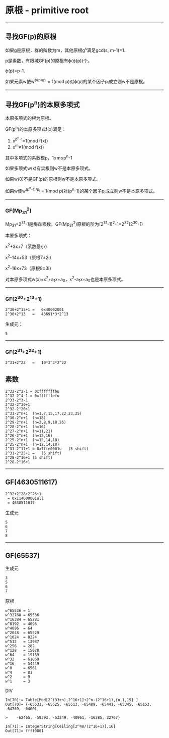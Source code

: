原根 - primitive root
======================

**********************

## 寻找GF(p)的原根

如果g是原根，群的阶数为m，其他原根g<sup>s</sup>满足gcd(s, m-1)=1.

p是素数，有限域GF(p)的原根有ϕ(ϕ(p))个。

ϕ(p)=p-1.

如果元素w使w<sup>ϕ(p)/p<sub>i</sub></sup> = 1(mod p)对ϕ(p)的某个因子p<sub>i</sub>成立则w不是原根。

**********************

## 寻找GF(p<sup>n</sup>)的本原多项式

本原多项式的根为原根。

GF(p<sup>n</sup>)的本原多项式f(x)满足：

1. x<sup>p<sup>n</sup>-1</sup>=1(mod f(x))
2. x<sup>m</sup>≠1(mod f(x))

其中多项式的系数模p，1≤m≤p<sup>n</sup>-1

如果多项式w(x)有实根则w不是本原多项式。

如果w(0)不是GF(p)的原根则w不是本原多项式。

如果w使w<sup>(p<sup>n</sup>-1)/p<sub>i</sub></sup> = 1(mod p)对(p<sup>n</sup>-1)的某个因子p<sub>i</sub>成立则w不是本原多项式。

**********************

### GF(Mp<sub>31</sub><sup>2</sup>)

Mp<sub>31</sub>=2<sup>31</sup>-1是梅森素数。GF(Mp<sub>31</sub><sup>2</sup>)原根的阶为(2<sup>31</sup>-1)<sup>2</sup>-1=2<sup>32</sup>(2<sup>30</sup>-1)

本原多项式：

x<sup>2</sup>+3x+7（系数最小）

x<sup>2</sup>-14x+53（原根7±2i）

x<sup>2</sup>-16x+73（原根8±3i）

对本原多项式w(x)=x<sup>2</sup>+a<sub>1</sub>x+a<sub>0</sub>，x<sup>2</sup>-a<sub>1</sub>x+a<sub>0</sub>也是本原多项式。

**********************

### GF(2<sup>30</sup>+2<sup>13</sup>+1)

```
2^30+2^13+1	=	0x40002001
2^30+2^13	=	43691*3*2^13
```

生成元：
```
5
```

**********************

### GF(2<sup>31</sup>+2<sup>22</sup>+1)

```
2^31+2^22	=	19*3^3*2^22
```

## 素数

```
2^32-2^2-1 = 0xfffffffbu
2^32-2^4-1 = 0xffffffefu
2^33-2^3-1
2^32-2^30+1
2^32-2^20+1
2^31-2^n+1	(n=1,7,15,17,22,23,25)
2^30-2^n+1	(n=18)
2^29-2^n+1	(n=2,8,9,18,26)
2^28-2^n+1	(n=16)
2^27-2^n+1	(n=11,21)
2^26-2^n+1	(n=12,16)
2^25-2^n+1	(n=12,14,18)
2^25-2^n+1	(n=12,14,18)
2^31-2^17+1 = 0x7ffe0001u	(5 shift)
2^31-2^25+1 =	(5 shift)
2^28-2^16+1	(5 shift)
2^28-2^16+1
```
********

## GF(4630511617)

```
2^32+2^28+2^26+1
 = 0x114000001ull
 = 4630511617
```
生成元
```
5
6
7
8
```

********

## GF(65537)

生成元
```
3
5
6
7
```
原根
```
w^65536 = 1
w^32768 = 65536
w^16384 = 65281
w^8192  = 4096
w^4096  = 64
w^2048  = 65529
w^1024  = 8224
w^512   = 13987
w^256   = 282
w^128   = 15028
w^64    = 19139
w^32    = 61869
w^16    = 54449
w^8     = 6561
w^4     = 81
w^2     = 9
w^1     = 3
```
DIV
```
In[70]:= Table[Mod[2^(33+n),2^16+1]+2^n-(2^16+1),{n,1,15} ]                        
Out[70]= {-65531, -65525, -65513, -65489, -65441, -65345, -65153, -64769, -64001,

>    -62465, -59393, -53249, -40961, -16385, 32767}

In[71]:= IntegerString[Ceiling[2^48/(2^16+1)],16]                                  
Out[71]= ffff0001
```